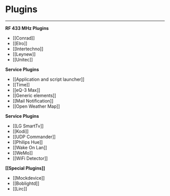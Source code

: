 # Plugins
--------------------------------------------

**RF 433 MHz Plugins**

* [[Conrad]]
* [[Elro]]
* [[Intertechno]]
* [[Leynew]]
* [[Unitec]]

**Service Plugins**

* [[Application and script launcher]]
* [[Time]]
* [[eQ-3 Max]]
* [[Generic elements]]
* [[Mail Notification]]
* [[Open Weather Map]]

**Service Plugins**

* [[LG SmartTv]]
* [[Kodi]]
* [[UDP Commander]]
* [[Philips Hue]]
* [[Wake On Lan]]
* [[WeMo]]
* [[WiFi Detector]]

**[[Special Plugins]]**

* [[Mockdevice]]
* [[Boblightd]]
* [[Lirc]]
    
